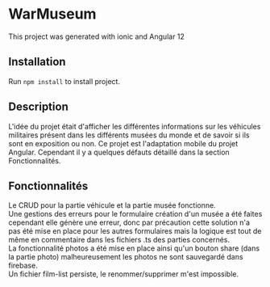 # WarMuseum

This project was generated with ionic and Angular 12

## Installation

Run `npm install` to install project.

## Description

L'idée du projet était d'afficher les différentes informations sur les véhicules militaires présent dans les différents musées du monde et de savoir si ils sont en exposition ou non.
Ce projet est l'adaptation mobile du projet Angular. 
Cependant il y a quelques défauts détaillé dans la section Fonctionnalités.

## Fonctionnalités

Le CRUD pour la partie véhicule et la partie musée fonctionne.
<br>
Une gestions des erreurs pour le formulaire création d'un musée a été faites cependant elle génère une erreur, donc par précaution cette solution n'a pas été mise en place pour les autres formulaires mais la 
logique est tout de même en commentaire dans les fichiers .ts des parties concernés.
<br> 
La fonctionnalité photos a été mise en place ainsi qu'un bouton share (dans la partie photo)
malheureusement les photos ne sont sauvegardé dans firebase.
<br>
Un fichier film-list persiste, le renommer/supprimer m'est impossible.


